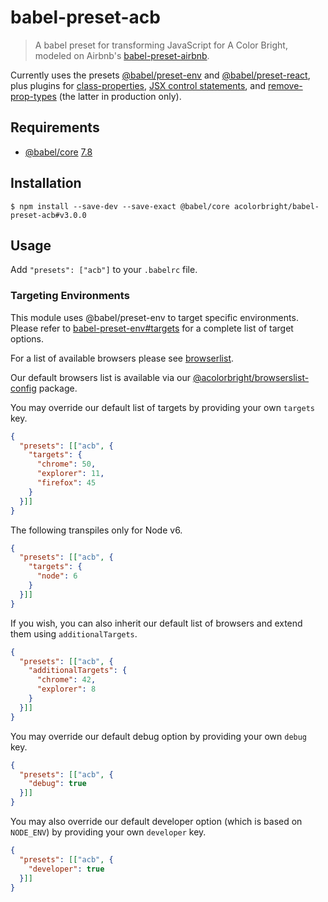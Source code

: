 # babel-preset-acb

> A babel preset for transforming JavaScript for A Color Bright, modeled on Airbnb's [babel-preset-airbnb](https://github.com/airbnb/babel-preset-airbnb).

Currently uses the presets [@babel/preset-env](https://babeljs.io/docs/en/babel-preset-env) and [@babel/preset-react](https://babeljs.io/docs/en/babel-preset-react), plus plugins for [class-properties](https://babeljs.io/docs/en/babel-plugin-proposal-class-properties), [JSX control statements](https://www.npmjs.com/package/babel-plugin-jsx-control-statements), and [remove-prop-types](https://github.com/oliviertassinari/babel-plugin-transform-react-remove-prop-types) (the latter in production only).

## Requirements

* [@babel/core](https://babeljs.io/docs/en/babel-core) [7.8](https://babeljs.io/blog/2020/01/11/7.8.0)

## Installation

```shell
$ npm install --save-dev --save-exact @babel/core acolorbright/babel-preset-acb#v3.0.0
```

## Usage

Add `"presets": ["acb"]` to your `.babelrc` file.

### Targeting Environments

This module uses @babel/preset-env to target specific environments. Please refer to [babel-preset-env#targets](https://babeljs.io/docs/en/babel-preset-env#targets) for a complete list of target options.

For a list of available browsers please see [browserlist](https://github.com/browserslist/browserslist).

Our default browsers list is available via our [@acolorbright/browserslist-config](https://github.com/acolorbright/browserslist-config) package.

You may override our default list of targets by providing your own `targets` key.

```json
{
  "presets": [["acb", {
    "targets": {
      "chrome": 50,
      "explorer": 11,
      "firefox": 45
    }
  }]]
}
```

The following transpiles only for Node v6.

```json
{
  "presets": [["acb", {
    "targets": {
      "node": 6
    }
  }]]
}
```

If you wish, you can also inherit our default list of browsers and extend them using `additionalTargets`.

```json
{
  "presets": [["acb", {
    "additionalTargets": {
      "chrome": 42,
      "explorer": 8
    }
  }]]
}
```

You may override our default debug option by providing your own `debug` key.

```json
{
  "presets": [["acb", {
    "debug": true
  }]]
}
```

You may also override our default developer option (which is based on `NODE_ENV`) by providing your own `developer` key.

```json
{
  "presets": [["acb", {
    "developer": true
  }]]
}
```
